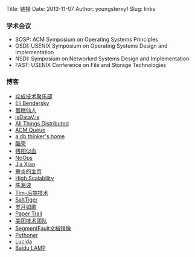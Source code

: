 Title: 链接
Date: 2013-11-07
Author: youngsterxyf
Slug: links


### 学术会议

- SOSP: ACM Symposium on Operating Systems Principles
- OSDI: USENIX Symposium on Operating Systems Design and Implementation
- NSDI: Symposium on Networked Systems Design and Implementation
- FAST: USENIX Conference on File and Storage Technologies


### 博客

- [众成技术聚乐部](http://happytechgroup.github.io/)
- [Eli Bendersky](http://eli.thegreenplace.net/)
- [蛋糕仙人](http://gejiawen.github.io/)
- [jsDataV.is](http://jsdatav.is/)
- [All Things Distributed](http://www.allthingsdistributed.com/)
- [ACM Queue](http://queue.acm.org/blog/)
- [a db thinker's home](http://www.dbthink.com/)
- [酷壳](http://coolshell.cn/)
- [残阳似血](http://qinxuye.me/)
- [NoOps](http://noops.me/)
- [Jia Xiao](http://xiao-jia.com/)
- [章炎的主页](http://dirlt.com/)
- [High Scalability](http://highscalability.com/)
- [陈海波](http://ipads.se.sjtu.edu.cn/doku.php?id=haibo_chen)
- [Tim-后端技术](http://timyang.net/)
- [SaltTiger](http://www.salttiger.com/)
- [岁月如歌](https://github.com/lifesinger/lifesinger.github.com/issues?labels=blog&state=open)
- [Paper Trail](http://the-paper-trail.org/blog/)
- [美团技术团队](http://tech.meituan.com/)
- [SegmentFault文档镜像](http://mirrors.segmentfault.com/)
- [Pythoner](http://www.pythoner.com/)
- [Lucida](http://zh.lucida.me/)
- [Baidu LAMP](http://lamp.baidu.com/)